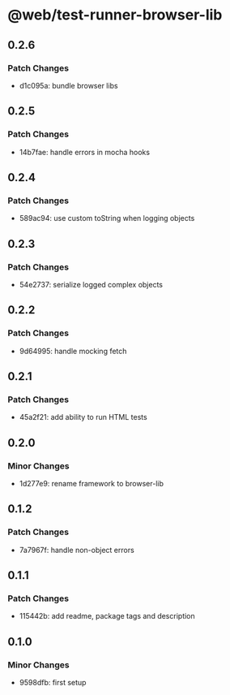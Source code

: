 # @web/test-runner-browser-lib

## 0.2.6

### Patch Changes

- d1c095a: bundle browser libs

## 0.2.5

### Patch Changes

- 14b7fae: handle errors in mocha hooks

## 0.2.4

### Patch Changes

- 589ac94: use custom toString when logging objects

## 0.2.3

### Patch Changes

- 54e2737: serialize logged complex objects

## 0.2.2

### Patch Changes

- 9d64995: handle mocking fetch

## 0.2.1

### Patch Changes

- 45a2f21: add ability to run HTML tests

## 0.2.0

### Minor Changes

- 1d277e9: rename framework to browser-lib

## 0.1.2

### Patch Changes

- 7a7967f: handle non-object errors

## 0.1.1

### Patch Changes

- 115442b: add readme, package tags and description

## 0.1.0

### Minor Changes

- 9598dfb: first setup
